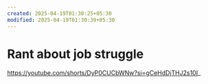 ```yaml
---
created: 2025-04-19T01:30:25+05:30
modified: 2025-04-19T01:30:39+05:30
---
```


# Rant about job struggle

https://youtube.com/shorts/DyP0CUCbWNw?si=gCeHdDjTHJ2s10I_
